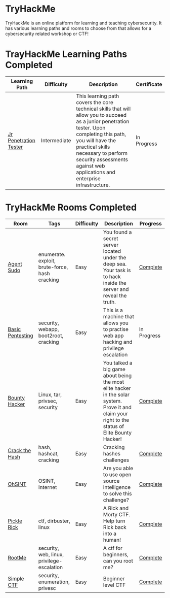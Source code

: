 # TryHackMe
TryHackMe is an online platform for learning and teaching cybersecurity. It has various learning paths and rooms to choose from that allows for a cybersecurity related workshop or CTF!

# TrayHackMe Learning Paths Completed
Learning Path | Difficulty | Description | Certificate
--- | --- | --- | ---
[Jr Penetration Tester](https://tryhackme.com/paths) | Intermediate |  This learning path covers the core technical skills that will allow you to succeed as a junior penetration tester. Upon completing this path, you will have the practical skills necessary to perform security assessments against web applications and enterprise infrastructure. | In Progress

# TryHackMe Rooms Completed
Room | Tags | Difficulty | Description | Progress
--- | --- | --- | --- | ---
[Agent Sudo](https://tryhackme.com/room/agentsudoctf#) |enumerate. exploit, brute-force, hash cracking|Easy |You found a secret server located under the deep sea. Your task is to hack inside the server and reveal the truth. |[Complete](https://github.com/annalisallan/TryHackMe/tree/main/Agent%20Sudo)
[Basic Pentesting](https://tryhackme.com/room/basicpentestingjt) |security, webapp, boot2root, cracking|Easy |This is a machine that allows you to practise web app hacking and privilege escalation| In Progress
[Bounty Hacker](https://tryhackme.com/room/cowboyhacker) |Linux, tar, privsec, security |Easy |You talked a big game about being the most elite hacker in the solar system. Prove it and claim your right to the status of Elite Bounty Hacker!| [Complete](https://github.com/annalisallan/TryHackMe/tree/main/Bounty%20Hacker)
[Crack the Hash](https://tryhackme.com/room/crackthehash) |hash, hashcat, cracking |Easy |Cracking hashes challenges|[Complete](https://github.com/annalisallan/TryHackMe/tree/main/Crack%20the%20Hash)
[OhSINT](https://tryhackme.com/room/ohsint#) |OSINT, Internet| Easy| Are you able to use open source intelligence to solve this challenge? | [Complete](https://github.com/annalisallan/TryHackMe/tree/main/OhSINT)
[Pickle Rick](https://tryhackme.com/room/picklerick) |ctf, dirbuster, linux|Easy| A Rick and Morty CTF. Help turn Rick back into a human! |[Complete](https://github.com/annalisallan/TryHackMe/tree/main/Pickle%20Rick)
[RootMe](https://tryhackme.com/room/rrootme#) |security, web, linux, privilege-escalation |Easy|A ctf for beginners, can you root me? |[Complete](https://github.com/annalisallan/TryHackMe/tree/main/RootMe)
[Simple CTF](https://tryhackme.com/room/easyctf#)|security, enumeration, privesc|Easy|Beginner level CTF| [Complete](https://github.com/annalisallan/TryHackMe/tree/main/Simple%20CTF)
